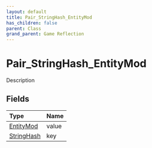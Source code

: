 ```yaml
---
layout: default
title: Pair_StringHash_EntityMod
has_children: false
parent: Class
grand_parent: Game Reflection
---
```

# Pair_StringHash_EntityMod
Description 

## Fields

| Type | Name |
|:----------|:--------------|
| [EntityMod](/riftbreaker-wiki/docs/game-reflection/classes/entity_mod/) | value |
| [StringHash](/riftbreaker-wiki/docs/game-reflection/classes/string_hash/) | key |

